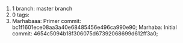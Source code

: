 1. 1 branch: master branch
2. 0 tags: 
3. Marhabaaa: Primer commit: bc1f1601ece08aa3a40e68485456e496ca990e90; Marhaba: Initial commit: 4654c5094b18f306075d67392068699d612ff3a0;
